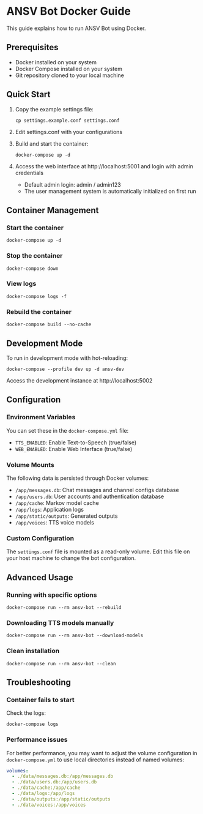 # ANSV Bot Docker Guide

This guide explains how to run ANSV Bot using Docker.

## Prerequisites

- Docker installed on your system
- Docker Compose installed on your system
- Git repository cloned to your local machine

## Quick Start

1. Copy the example settings file:
   ```
   cp settings.example.conf settings.conf
   ```

2. Edit settings.conf with your configurations

3. Build and start the container:
   ```
   docker-compose up -d
   ```

4. Access the web interface at http://localhost:5001 and login with admin credentials
   - Default admin login: admin / admin123
   - The user management system is automatically initialized on first run

## Container Management

### Start the container
```
docker-compose up -d
```

### Stop the container
```
docker-compose down
```

### View logs
```
docker-compose logs -f
```

### Rebuild the container
```
docker-compose build --no-cache
```

## Development Mode

To run in development mode with hot-reloading:

```
docker-compose --profile dev up -d ansv-dev
```

Access the development instance at http://localhost:5002

## Configuration

### Environment Variables

You can set these in the `docker-compose.yml` file:

- `TTS_ENABLED`: Enable Text-to-Speech (true/false)
- `WEB_ENABLED`: Enable Web Interface (true/false)

### Volume Mounts

The following data is persisted through Docker volumes:

- `/app/messages.db`: Chat messages and channel configs database
- `/app/users.db`: User accounts and authentication database
- `/app/cache`: Markov model cache
- `/app/logs`: Application logs
- `/app/static/outputs`: Generated outputs
- `/app/voices`: TTS voice models

### Custom Configuration

The `settings.conf` file is mounted as a read-only volume. Edit this file on your host machine to change the bot configuration.

## Advanced Usage

### Running with specific options

```
docker-compose run --rm ansv-bot --rebuild
```

### Downloading TTS models manually

```
docker-compose run --rm ansv-bot --download-models
```

### Clean installation

```
docker-compose run --rm ansv-bot --clean
```

## Troubleshooting

### Container fails to start

Check the logs:
```
docker-compose logs
```

### Performance issues

For better performance, you may want to adjust the volume configuration in `docker-compose.yml` to use local directories instead of named volumes:

```yaml
volumes:
  - ./data/messages.db:/app/messages.db
  - ./data/users.db:/app/users.db
  - ./data/cache:/app/cache
  - ./data/logs:/app/logs
  - ./data/outputs:/app/static/outputs
  - ./data/voices:/app/voices
```
